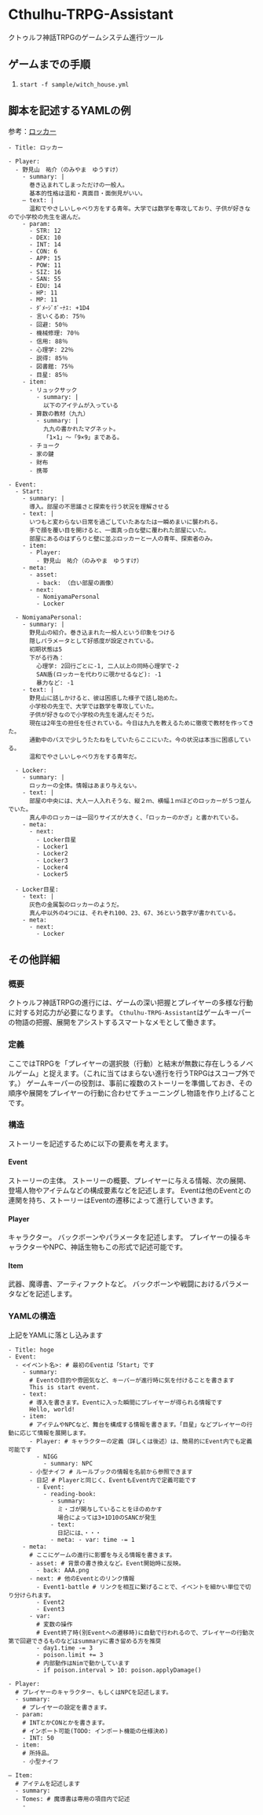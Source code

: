 # Cthulhu-TRPG-Assistant

クトゥルフ神話TRPGのゲームシステム進行ツール

## ゲームまでの手順
1. `start -f sample/witch_house.yml`

## 脚本を記述するYAMLの例
参考：[ロッカー](https://www.pixiv.net/novel/show.php?id=5774471)
```
- Title: ロッカー

- Player:
  - 野見山　祐介（のみやま　ゆうすけ）
    - summary: |
      巻き込まれてしまっただけの一般人。
      基本的性格は温和・真面目・面倒見がいい。
    ― text: |
      温和でやさしいしゃべり方をする青年。大学では数学を専攻しており、子供が好きなので小学校の先生を選んだ。
    - param:
      - STR: 12
      - DEX: 10
      - INT: 14
      - CON: 6
      - APP: 15
      - POW: 11
      - SIZ: 16
      - SAN: 55
      - EDU: 14
      - HP: 11
      - MP: 11
      - ﾀﾞﾒｰｼﾞﾎﾞｰﾅｽ: +1D4
      - 言いくるめ: 75％
      - 回避: 50％
      - 機械修理: 70％
      - 信用: 88％
      - 心理学: 22％
      - 説得: 85％
      - 図書館: 75％
      - 目星: 85％
    - item:
      - リュックサック
        - summary: |
          以下のアイテムが入っている
      - 算数の教材（九九）
        - summary: |
          九九の書かれたマグネット。
          「1×1」～「9×9」まである。
      - チョーク
      - 家の鍵
      - 財布
      - 携帯

- Event:
  - Start:
    - summary: |
      導入。部屋の不思議さと探索を行う状況を理解させる
    - text: |
      いつもと変わらない日常を過ごしていたあなたは一瞬めまいに襲われる。
      手で顔を覆い目を開けると、一面真っ白な壁に覆われた部屋にいた。
      部屋にあるのはずらりと壁に並ぶロッカーと一人の青年、探索者のみ。
    - item:
      - Player:
        - 野見山　祐介（のみやま　ゆうすけ）
    - meta:
      - asset:
        - back: （白い部屋の画像）
      - next:
        - NomiyamaPersonal
        - Locker

  - NomiyamaPersonal:
    - summary: |
      野見山の紹介。巻き込まれた一般人という印象をつける
      隠しパラメータとして好感度が設定されている。
      初期状態は5
      下がる行為：
        心理学: 2回行ごとに-1, 二人以上の同時心理学で-2
        SAN盾(ロッカーを代わりに覗かせるなど): -1
        暴力など: -1
    - text: |
      野見山に話しかけると、彼は困惑した様子で話し始めた。
      小学校の先生で、大学では数学を専攻していた。
      子供が好きなので小学校の先生を選んだそうだ。
      現在は2年生の担任を任されている。今日は九九を教えるために徹夜で教材を作ってきた。
      通勤中のバスで少しうたたねをしていたらここにいた。今の状況は本当に困惑している。
      温和でやさしいしゃべり方をする青年だ。

  - Locker:
    - summary: |
      ロッカーの全体。情報はあまり与えない。
    - text: |
      部屋の中央には、大人一人入れそうな、縦２ｍ、横幅１ｍほどのロッカーが５つ並んでいた。
      真ん中のロッカーは一回りサイズが大きく、「ロッカーのかぎ」と書かれている。
    - meta:
      - next:
        - Locker目星
        - Locker1
        - Locker2
        - Locker3
        - Locker4
        - Locker5

  - Locker目星:
    - text: |
      灰色の金属製のロッカーのようだ。
      真ん中以外の4つには、それぞれ100、23、67、36という数字が書かれている。
    - meta:
      - next:
        - Locker
```

## その他詳細

### 概要
クトゥルフ神話TRPGの進行には、ゲームの深い把握とプレイヤーの多様な行動に対する対応力が必要になります。
`Cthulhu-TRPG-Assistant`はゲームキーパーの物語の把握、展開をアシストするスマートなメモとして働きます。

### 定義
ここではTRPGを「プレイヤーの選択肢（行動）と結末が無数に存在しうるノベルゲーム」と捉えます。（これに当てはまらない進行を行うTRPGはスコープ外です。）
ゲームキーパーの役割は、事前に複数のストーリーを準備しておき、その順序や展開をプレイヤーの行動に合わせてチューニングし物語を作り上げることです。

### 構造
ストーリーを記述するために以下の要素を考えます。

#### Event
ストーリーの主体。
ストーリーの概要、プレイヤーに与える情報、次の展開、登場人物やアイテムなどの構成要素などを記述します。
Eventは他のEventとの連関を持ち、ストーリーはEventの遷移によって進行していきます。

#### Player
キャラクター。
バックボーンやパラメータを記述します。
プレイヤーの操るキャラクターやNPC、神話生物もこの形式で記述可能です。

#### Item
武器、魔導書、アーティファクトなど。
バックボーンや戦闘におけるパラメータなどを記述します。


### YAMLの構造
上記をYAMLに落とし込みます
```
- Title: hoge
- Event:
  - <イベント名>: # 最初のEventは「Start」です
    - summary:
      # Eventの目的や雰囲気など、キーパーが進行時に気を付けることを書きます
      This is start event.
    - text:
      # 導入を書きます。Eventに入った瞬間にプレイヤーが得られる情報です
      Hello, world!
    - item:
      # アイテムやNPCなど、舞台を構成する情報を書きます。「目星」などプレイヤーの行動に応じて情報を展開します。
      - Player: # キャラクターの定義（詳しくは後述）は、簡易的にEvent内でも定義可能です
        - NIGG
          - summary: NPC
      - 小型ナイフ # ルールブックの情報を名前から参照できます
      - 日記 # Playerと同じく、EventもEvent内で定義可能です
        - Event:
          - reading-book:
            - summary:
              ミ・ゴが関与していることをほのめかす
              場合によっては3+1D10のSANCが発生
            - text:
              日記には、・・・
            - meta: - var: time -= 1
    - meta:
      # ここにゲームの進行に影響を与える情報を書きます。
      - asset: # 背景の書き換えなど。Event開始時に反映。
        - back: AAA.png
      - next: # 他のEventとのリンク情報
        - Event1-battle # リンクを相互に繋げることで、イベントを細かい単位で切り分けられます。
        - Event2
        - Event3
      - var:
        # 変数の操作
        # Event終了時(別Eventへの遷移時)に自動で行われるので、プレイヤーの行動次第で回避できるものなどはsummaryに書き留める方を推奨
        - day1.time -= 3
        - poison.limit += 3
        # 内部動作はNimで動かしています
        - if poison.interval > 10: poison.applyDamage()

- Player:
  # プレイヤーのキャラクター、もしくはNPCを記述します。
  - summary:
    # プレイヤーの設定を書きます。
  - param:
    # INTとかCONとかを書きます。
    # インポート可能(TODO: インポート機能の仕様決め)
    - INT: 50
  - item:
    # 所持品。
    - 小型ナイフ

― Item:
  # アイテムを記述します
  - summary:
  - Tomes: # 魔導書は専用の項目内で記述
    -
```
